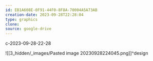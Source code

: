 ```yaml
---
id: EB1A608E-0F91-44F0-8F8A-70004A5A73AB
creation-date: 2023-09-28T22:28:04 
type: graphics
clone: 
source: google-drive
---
```

c-2023-09-28-22-28

![[3_hidden/_images/Pasted image 20230928224045.png]]^design